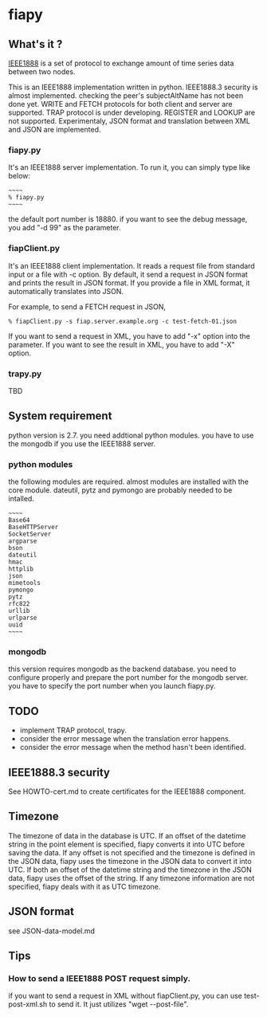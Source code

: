 fiapy
=====

## What's it ?

[IEEE1888](http://standards.ieee.org/findstds/standard/1888-2014.html) is a set of protocol to exchange amount of time series data between two nodes.

This is an IEEE1888 implementation written in python.
IEEE1888.3 security is almost implemented.
checking the peer's subjectAltName has not been done yet.
WRITE and FETCH protocols for both client and server are supported.
TRAP protocol is under developing.
REGISTER and LOOKUP are not supported.
Experimentaly, JSON format and translation between XML and JSON are implemented.

### fiapy.py

It's an IEEE1888 server implementation.
To run it, you can simply type like below:

    ~~~~
    % fiapy.py
    ~~~~

the default port number is 18880.
if you want to see the debug message, you add "-d 99" as the parameter.

### fiapClient.py

It's an IEEE1888 client implementation.
It reads a request file from standard input or a file with -c option.
By default, it send a request in JSON format and prints the result in JSON format.
If you provide a file in XML format, it automatically translates into JSON.

For example, to send a FETCH request in JSON,

~~~~
% fiapClient.py -s fiap.server.example.org -c test-fetch-01.json
~~~~

If you want to send a request in XML, you have to add "-x" option into the parameter.
If you want to see the result in XML, you have to add "-X" option.

### trapy.py

TBD

## System requirement

python version is 2.7.
you need addtional python modules.
you have to use the mongodb if you use the IEEE1888 server.

### python modules

the following modules are required.  almost modules are installed with the core module.
dateutil, pytz and pymongo are probably needed to be intalled.

    ~~~~
    Base64
    BaseHTTPServer
    SocketServer
    argparse
    bson
    dateutil
    hmac
    httplib
    json
    mimetools
    pymongo
    pytz
    rfc822
    urllib
    urlparse
    uuid
    ~~~~

### mongodb

this version requires mongodb as the backend database.
you need to configure properly and prepare the port number for the mongodb server.
you have to specify the port number when you launch fiapy.py.

## TODO

- implement TRAP protocol, trapy.
- consider the error message when the translation error happens.
- consider the error message when the method hasn't been identified.

## IEEE1888.3 security

See HOWTO-cert.md to create certificates for the IEEE1888 component.

## Timezone

The timezone of data in the database is UTC.
If an offset of the datetime string in the point element is specified,
fiapy converts it into UTC before saving the data.
If any offset is not specified and the timezone is defined in the JSON data,
fiapy uses the timezone in the JSON data to convert it into UTC.
If both an offset of the datetime string and the timezone in the JSON data,
fiapy uses the offset of the string.
If any timezone information are not specified,
fiapy deals with it as UTC timezone.

## JSON format

see JSON-data-model.md

## Tips

### How to send a IEEE1888 POST request simply.

if you want to send a request in XML without fiapClient.py,
you can use test-post-xml.sh to send it.
It just utilizes "wget --post-file".

